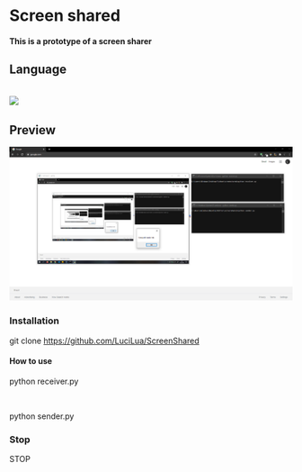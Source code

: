 # Screen shared

#### This is a prototype of a screen sharer

## Language
<br>
<code><img height="30" src="https://cdn3.iconfinder.com/data/icons/logos-and-brands-adobe/512/267_Python-512.png"></code>

<br>


## Preview

<img src="screen.png">

### Installation

git clone https://github.com/LuciLua/ScreenShared

#### How to use

python  receiver.py

<br>

python sender.py

### Stop

STOP